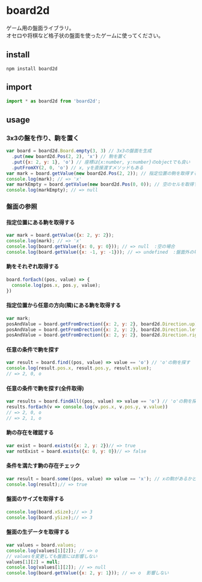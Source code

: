 board2d
===
ゲーム用の盤面ライブラリ。  
オセロや将棋など格子状の盤面を使ったゲームに使ってください。


## install
```
npm install board2d
```

## import
```javascript
import * as board2d from 'board2d';
```

## usage
### 3x3の盤を作り、駒を置く
```javascript
var board = board2d.Board.empty(3, 3) // 3x3の盤面を生成
  .put(new board2d.Pos(2, 2), 'x') // 駒を置く
  .put({x: 2, y: 1}, 'o') // 座標は{x:number, y:number}のobjectでも良い
  .putFromXY(2, 0, 'o') // x, yを直接渡すメソッドもある
var mark = board.getValue(new board2d.Pos(2, 2)); // 指定位置の駒を取得する
console.log(mark); // => 'x'
var markEmpty = board.getValue(new board2d.Pos(0, 0)); // 空のセルを取得するとnullを返す
console.log(markEmpty); // => null
```

### 盤面の参照
#### 指定位置にある駒を取得する
```javascript
var mark = board.getValue({x: 2, y: 2});
console.log(mark); // => 'x'
console.log(board.getValue({x: 0, y: 0})); // => null  :空の場合
console.log(board.getValue({x: -1, y: -1})); // => undefined  :盤面外の場合
```

#### 駒をそれぞれ取得する
```javascript
board.forEach((pos, value) => {
  console.log(pos.x, pos.y, value);
})
```

#### 指定位置から任意の方向(隣)にある駒を取得する
```javascript
var mark;
posAndValue = board.getFromDrection({x: 2, y: 2}, board2d.Direction.up)// {x: 2, y: 1}の駒を取得する => {pos: {x: 2, y: 1}, value: 'o'}
posAndValue = board.getFromDrection({x: 2, y: 2}, board2d.Direction.left)// {x: 1, y: 2}の駒を取得する => {pos: {x: 1, y: 2}, value: null}
posAndValue = board.getFromDrection({x: 2, y: 2}, board2d.Direction.right)// {x: 3, y: 2}の駒を取得する => undefined
```

#### 任意の条件で駒を探す
```javascript
var result = board.find((pos, value) => value == 'o') // 'o'の駒を探す
console.log(result.pos.x, result.pos.y, result.value);
// => 2, 0, o
```

#### 任意の条件で駒を探す(全件取得)
```javascript
var results = board.findAll((pos, value) => value == 'o') // 'o'の駒を探す
results.forEach(v => console.log(v.pos.x, v.pos.y, v.value))
// => 2, 0, o
// => 2, 1, o
```

#### 駒の存在を確認する
```javascript
var exist = board.exists({x: 2, y: 2})// => true
var notExist = board.exists({x: 0, y: 0})// => false
```

#### 条件を満たす駒の存在チェック
```javascript
var result = board.some((pos, value) => value == 'x'); // xの駒があるかどうか
console.log(result);// => true
```

#### 盤面のサイズを取得する
```javascript
console.log(board.xSize);// => 3
console.log(board.ySize);// => 3
```

#### 盤面の生データを取得する
```javascript
var values = board.values;
console.log(values[1][2]); // => o
// valuesを変更しても盤面には影響しない
values[1][2] = null;
console.log(values[1][2]); // => null
console.log(board.getValue({x: 2, y: 1})); // => o  影響しない
```